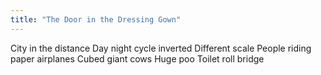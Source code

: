 ```yaml
---
title: "The Door in the Dressing Gown"
---
```

City in the distance
Day night cycle inverted
Different scale
People riding paper airplanes
Cubed giant cows
Huge poo
Toilet roll bridge